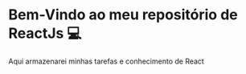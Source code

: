 # Bem-Vindo ao meu repositório de ReactJs 💻
<p>Aqui armazenarei minhas tarefas e conhecimento de React</p>
